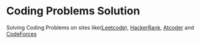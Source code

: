 # Coding Problems Solution
Solving Coding Problems on sites like([Leetcode](https://leetcode.com)), [HackerRank](https://www.hackerrank.com), [Atcoder](https://atcoder.jp/) and [CodeForces](https://codeforces.com)
